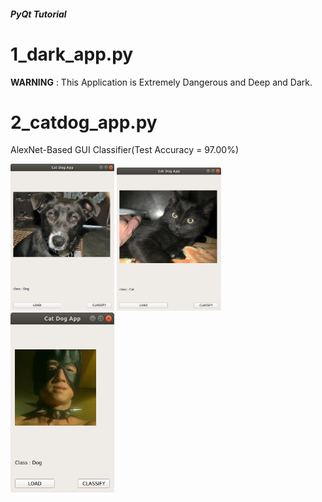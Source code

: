 ##### PyQt Tutorial

# 1_dark_app.py

**WARNING** : This Application is Extremely Dangerous and Deep and Dark.



# 2_catdog_app.py

AlexNet-Based GUI Classifier(Test Accuracy = 97.00%)



<img src="images/img1.png" width="33%" height="33%">

<img src="images/img2.png" width="33%" height="33%">

<img src="images/img3.png" width="33%" height="33%">

